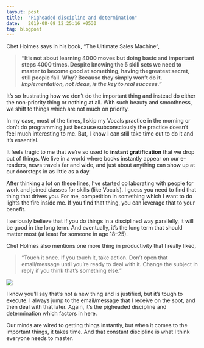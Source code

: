```yaml
---
layout: post
title:  "Pigheaded discipline and determination"
date:   2019-08-09 12:25:16 +0530
tag: blogpost
---
```


Chet Holmes says in his book, “The Ultimate Sales Machine”,
> **“It’s not about learning 4000 moves but doing basic and important steps 4000 times.
Despite knowing the 5 skill sets we need to master to become good at something, having thegreatest secret, still people fail. Why? Because they simply won’t do it.
*Implementation, not ideas, is the key to real success.”***

It’s so frustrating how we don’t do the important thing and instead do either the non-priority thing or nothing at all. With such beauty and smoothness, we shift to things which are not much on priority.

In my case, most of the times, I skip my Vocals practice in the morning or don’t do programming just because subconsciously the practice doesn’t feel much interesting to me. But, I know I can still take time out to do it and it’s essential.

It feels tragic to me that we’re so used to **instant gratification** that we drop out of things. We live in a world where books instantly appear on our e-readers, news travels far and wide, and just about anything can show up at our doorsteps in as little as a day.

After thinking a lot on these lines, I’ve started collaborating with people for work and joined classes for skills (like Vocals). I guess you need to find that thing that drives you. For me, competition in something which I want to do lights the fire inside me. If you find that thing, you can leverage that to your benefit.

I seriously believe that if you do things in a disciplined way parallelly, it will be good in the long term. And eventually, it’s the long term that should matter most (at least for someone in age 18–25).

Chet Holmes also mentions one more thing in productivity that I really liked,
> “Touch it once. If you touch it, take action. Don’t open that email/message until you’re ready to deal with it. Change the subject in reply if you think that’s something else.”

![](https://cdn-images-1.medium.com/max/2000/1*6ns1y_UN3DCpGp_39cS4UA.png)

I know you’ll say that’s not a new thing and is justified, but it’s tough to execute. I always jump to the email/message that I receive on the spot, and then deal with that later. Again, it’s the pigheaded discipline and determination which factors in here.

Our minds are wired to getting things instantly, but when it comes to the important things, it takes time. And that constant discipline is what I think everyone needs to master.